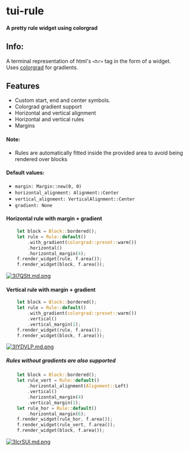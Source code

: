 # tui-rule
#### A pretty rule widget using colorgrad
## Info: 
A terminal representation of html's `<hr>` tag in the form of a widget.  
Uses [colorgrad](https://crates.io/crates/colorgrad) for gradients.
## Features
- Custom start, end and center symbols.
- Colorgrad gradient support
- Horizontal and vertical alignment
- Horizontal and vertical rules
- Margins
#### Note:
- Rules are automatically fitted inside the provided area to avoid being rendered over blocks

#### Default values:

- `margin: Margin::new(0, 0)`
- `horizontal_alignment: Alignment::Center`
- `vertical_alignment: VerticalAlignment::Center`
- `gradient: None`


#### Horizontal rule with margin + gradient
```rust
    let block = Block::bordered();
    let rule = Rule::default()
        .with_gradient(colorgrad::preset::warm())
        .horizontal()
        .horizontal_margin(4);
    f.render_widget(rule, f.area());
    f.render_widget(block, f.area());
```
[![3I7QStt.md.png](https://iili.io/3I7QStt.md.png)](https://freeimage.host/i/3I7QStt)
#### Vertical rule with margin + gradient
```rust
    let block = Block::bordered();
    let rule = Rule::default()
        .with_gradient(colorgrad::preset::warm())
        .vertical()
        .vertical_margin(1);
    f.render_widget(rule, f.area());
    f.render_widget(block, f.area());
```
[![3IYDVLP.md.png](https://iili.io/3IYDVLP.md.png)](https://freeimage.host/i/3IYDVLP)

##### Rules without gradients are also supported
```rust
    let block = Block::bordered();
    let rule_vert = Rule::default()
        .horizontal_alignment(Alignment::Left)
        .vertical()
        .horizontal_margin(4)
        .vertical_margin(1);
    let rule_hor = Rule::default()
        .horizontal_margin(6);
    f.render_widget(rule_hor, f.area());
    f.render_widget(rule_vert, f.area());
    f.render_widget(block, f.area());
```
[![3IcrSUl.md.png](https://iili.io/3IcrSUl.md.png)](https://freeimage.host/i/3IcrSUl)

